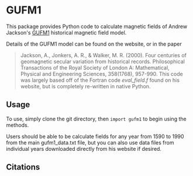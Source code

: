 GUFM1
=====
This package provides Python code to calculate magnetic fields of Andrew Jackson's [GUFM1](http://jupiter.ethz.ch/~cfinlay/gufm1.html) historical magnetic field model.

Details of the GUFM1 model can be found on the website, or in the paper
> Jackson, A., Jonkers, A. R., & Walker, M. R. (2000). Four centuries of geomagnetic secular variation from historical records. Philosophical Transactions of the Royal Society of London A: Mathematical, Physical and Engineering Sciences, 358(1768), 957-990.
This code was largely based off of the Fortran code *eval_field.f* found on his website, but is completely re-written in native Python.

Usage
-----
To use, simply clone the git directory, then `import gufm1` to begin using the methods.

Users should be able to be calculate fields for any year from 1590 to 1990 from the main gufm1_data.txt file, but you can also use data files from individual years downloaded directly from his website if desired.


Citations
--------
